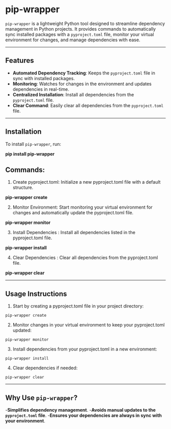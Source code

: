 # pip-wrapper

`pip-wrapper` is a lightweight Python tool designed to streamline dependency management in Python projects. It provides commands to automatically sync installed packages with a `pyproject.toml` file, monitor your virtual environment for changes, and manage dependencies with ease.

--------------------------------------------------------------

## Features

- **Automated Dependency Tracking**: Keeps the `pyproject.toml` file in sync with installed packages.
- **Monitoring**: Watches for changes in the environment and updates dependencies in real-time.
- **Centralized Installation**: Install all dependencies from the `pyproject.toml` file.
- **Clear Command**: Easily clear all dependencies from the `pyproject.toml` file.

---

## Installation

To install `pip-wrapper`, run:

**pip install pip-wrapper**

## Commands:

1. Create pyproject.toml:
Initialize a new pyproject.toml file with a default structure.

**pip-wrapper create**

2. Monitor Environment:
Start monitoring your virtual environment for changes and automatically update the pyproject.toml file.

**pip-wrapper monitor**

3. Install Dependencies :
Install all dependencies listed in the pyproject.toml file.

**pip-wrapper install**

4. Clear Dependencies :
Clear all dependencies from the pyproject.toml file.

**pip-wrapper clear**

-------------------------------------------------------------

## Usage Instructions

1. Start by creating a pyproject.toml file in your project directory:

`pip-wrapper create`

2. Monitor changes in your virtual environment to keep your pyproject.toml updated:

`pip-wrapper monitor`

3. Install dependencies from your pyproject.toml in a new environment:

`pip-wrapper install`

4. Clear dependencies if needed:

`pip-wrapper clear`

------------------------------------------------------------------


## Why Use `pip-wrapper`?

-**Simplifies dependency management**.
-**Avoids manual updates to the `pyproject.toml` file**.
-**Ensures your dependencies are always in sync with your environment**.
